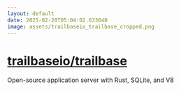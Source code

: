 ```yaml
---
layout: default
date: 2025-02-20T05:04:02.633040
image: assets/trailbaseio_trailbase_cropped.png
---
```


# [trailbaseio/trailbase](https://github.com/trailbaseio/trailbase)

Open-source application server with Rust, SQLite, and V8
